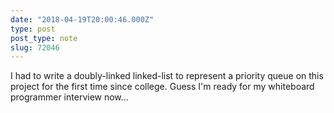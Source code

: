 ```yaml
---
date: "2018-04-19T20:00:46.000Z"
type: post 
post_type: note
slug: 72046
---
```

I had to write a doubly-linked linked-list to represent a priority queue on this project for the first time since college.  Guess I&#39;m ready for my whiteboard programmer interview now…
